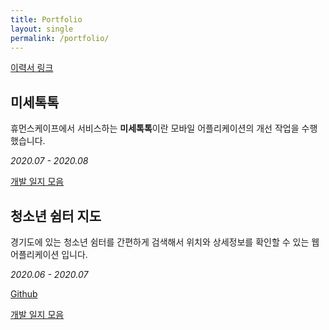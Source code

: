 ```yaml
---
title: Portfolio
layout: single
permalink: /portfolio/
---
```


[이력서 링크](https://bit.ly/3anRuVc)

## 미세톡톡
휴먼스케이프에서 서비스하는 **미세톡톡**이란 모바일 어플리케이션의 개선 작업을 수행했습니다.

*2020.07 - 2020.08*

[개발 일지 모음](/miseTokTok/)

## 청소년 쉼터 지도
경기도에 있는 청소년 쉼터를 간편하게 검색해서 위치와 상세정보를 확인할 수 있는 웹 어플리케이션 입니다.

*2020.06 - 2020.07*

[Github](https://github.com/Dinn/shelter-public)

[개발 일지 모음](/shelter/)